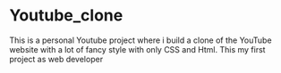 # Youtube_clone
This is a personal Youtube project where i build a clone of the YouTube website with a lot of fancy style with only CSS and Html. This my first project as web developer
